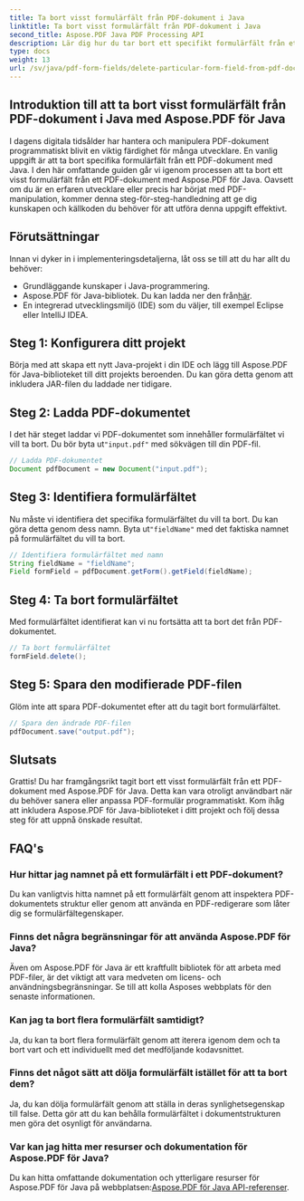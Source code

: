 ```yaml
---
title: Ta bort visst formulärfält från PDF-dokument i Java
linktitle: Ta bort visst formulärfält från PDF-dokument i Java
second_title: Aspose.PDF Java PDF Processing API
description: Lär dig hur du tar bort ett specifikt formulärfält från ett PDF-dokument i Java utan ansträngning med Aspose.PDF för Java. Steg-för-steg-guide och källkod tillhandahålls.
type: docs
weight: 13
url: /sv/java/pdf-form-fields/delete-particular-form-field-from-pdf-document-in-java/
---
```


## Introduktion till att ta bort visst formulärfält från PDF-dokument i Java med Aspose.PDF för Java

I dagens digitala tidsålder har hantera och manipulera PDF-dokument programmatiskt blivit en viktig färdighet för många utvecklare. En vanlig uppgift är att ta bort specifika formulärfält från ett PDF-dokument med Java. I den här omfattande guiden går vi igenom processen att ta bort ett visst formulärfält från ett PDF-dokument med Aspose.PDF för Java. Oavsett om du är en erfaren utvecklare eller precis har börjat med PDF-manipulation, kommer denna steg-för-steg-handledning att ge dig kunskapen och källkoden du behöver för att utföra denna uppgift effektivt.

## Förutsättningar

Innan vi dyker in i implementeringsdetaljerna, låt oss se till att du har allt du behöver:

- Grundläggande kunskaper i Java-programmering.
-  Aspose.PDF för Java-bibliotek. Du kan ladda ner den från[här](https://releases.aspose.com/pdf/java/).
- En integrerad utvecklingsmiljö (IDE) som du väljer, till exempel Eclipse eller IntelliJ IDEA.

## Steg 1: Konfigurera ditt projekt

Börja med att skapa ett nytt Java-projekt i din IDE och lägg till Aspose.PDF för Java-biblioteket till ditt projekts beroenden. Du kan göra detta genom att inkludera JAR-filen du laddade ner tidigare.

## Steg 2: Ladda PDF-dokumentet

 I det här steget laddar vi PDF-dokumentet som innehåller formulärfältet vi vill ta bort. Du bör byta ut`"input.pdf"` med sökvägen till din PDF-fil.

```java
// Ladda PDF-dokumentet
Document pdfDocument = new Document("input.pdf");
```

## Steg 3: Identifiera formulärfältet

 Nu måste vi identifiera det specifika formulärfältet du vill ta bort. Du kan göra detta genom dess namn. Byta ut`"fieldName"` med det faktiska namnet på formulärfältet du vill ta bort.

```java
// Identifiera formulärfältet med namn
String fieldName = "fieldName";
Field formField = pdfDocument.getForm().getField(fieldName);
```

## Steg 4: Ta bort formulärfältet

Med formulärfältet identifierat kan vi nu fortsätta att ta bort det från PDF-dokumentet.

```java
// Ta bort formulärfältet
formField.delete();
```

## Steg 5: Spara den modifierade PDF-filen

Glöm inte att spara PDF-dokumentet efter att du tagit bort formulärfältet.

```java
// Spara den ändrade PDF-filen
pdfDocument.save("output.pdf");
```

## Slutsats

Grattis! Du har framgångsrikt tagit bort ett visst formulärfält från ett PDF-dokument med Aspose.PDF för Java. Detta kan vara otroligt användbart när du behöver sanera eller anpassa PDF-formulär programmatiskt. Kom ihåg att inkludera Aspose.PDF för Java-biblioteket i ditt projekt och följ dessa steg för att uppnå önskade resultat.

## FAQ's

### Hur hittar jag namnet på ett formulärfält i ett PDF-dokument?

Du kan vanligtvis hitta namnet på ett formulärfält genom att inspektera PDF-dokumentets struktur eller genom att använda en PDF-redigerare som låter dig se formulärfältegenskaper.

### Finns det några begränsningar för att använda Aspose.PDF för Java?

Även om Aspose.PDF för Java är ett kraftfullt bibliotek för att arbeta med PDF-filer, är det viktigt att vara medveten om licens- och användningsbegränsningar. Se till att kolla Asposes webbplats för den senaste informationen.

### Kan jag ta bort flera formulärfält samtidigt?

Ja, du kan ta bort flera formulärfält genom att iterera igenom dem och ta bort vart och ett individuellt med det medföljande kodavsnittet.

### Finns det något sätt att dölja formulärfält istället för att ta bort dem?

Ja, du kan dölja formulärfält genom att ställa in deras synlighetsegenskap till false. Detta gör att du kan behålla formulärfältet i dokumentstrukturen men göra det osynligt för användarna.

### Var kan jag hitta mer resurser och dokumentation för Aspose.PDF för Java?

 Du kan hitta omfattande dokumentation och ytterligare resurser för Aspose.PDF för Java på webbplatsen:[Aspose.PDF för Java API-referenser](https://reference.aspose.com/pdf/java/).